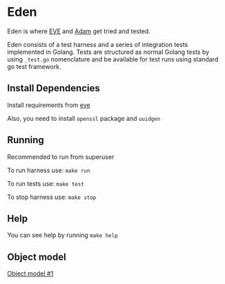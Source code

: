 # Eden

Eden is where [EVE](https://github.com/lf-edge/eve) and [Adam](https://github.com/lf-edge/adam) get tried and tested.

Eden consists of a test harness and a series of integration tests implemented in Golang. Tests are structured as normal Golang tests by using ```_test.go``` nomenclature and be available for test runs using standard go test framework.

## Install Dependencies

Install requirements from [eve](https://github.com/itmo-eve/eve#install-dependencies)

Also, you need to install ```openssl``` package and ```uuidgen```

## Running

Recommended to run from superuser

To run harness use: ```make run```

To run tests use: ```make test```

To stop harness use: ```make stop```

## Help

You can see help by running ```make help```

## Object model
[Object model \#1](api/OM1.md)

